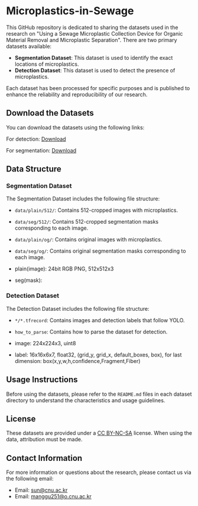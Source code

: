 # Microplastics-in-Sewage

This GitHub repository is dedicated to sharing the datasets used in the research on "Using a Sewage Microplastic Collection Device for Organic Material Removal and Microplastic Separation". There are two primary datasets available:

- **Segmentation Dataset**: This dataset is used to identify the exact locations of microplastics.
- **Detection Dataset**: This dataset is used to detect the presence of microplastics.

Each dataset has been processed for specific purposes and is published to enhance the reliability and reproducibility of our research.

## Download the Datasets
You can download the datasets using the following links:

For detection:
[Download](https://drive.google.com/file/d/16AxDVzRzm6eEe8APx02x6eWGrGx8cmmz/view?usp=sharing)

For segmentation:
[Download](https://drive.google.com/file/d/1-VEBTmn7p71ZTuyMgiD5qY13pBLq_XCN/view?usp=sharing)

## Data Structure
### Segmentation Dataset
The Segmentation Dataset includes the following file structure:
- `data/plain/512/`: Contains 512-cropped images with microplastics.
- `data/seg/512/`: Contains 512-cropped segmentation masks corresponding to each image.
- `data/plain/og/`: Contains original images with microplastics.
- `data/seg/og/`: Contains original segmentation masks corresponding to each image.

- plain(image): 24bit RGB PNG, 512x512x3 
- seg(mask): 

### Detection Dataset
The Detection Dataset includes the following file structure:
- `*/*.tfrecord`: Contains images and detection labels that follow YOLO.
- `how_to_parse`: Contains how to parse the dataset for detection.

- image: 224x224x3, uint8
- label: 16x16x6x7, float32, (grid_y, grid_x, default_boxes, box), for last dimension: box(x,y,w,h,confidence,Fragment,Fiber)

## Usage Instructions
Before using the datasets, please refer to the `README.md` files in each dataset directory to understand the characteristics and usage guidelines.

## License
These datasets are provided under a [CC BY-NC-SA](https://creativecommons.org/licenses/by-nc-sa/4.0/) license. When using the data, attribution must be made.

## Contact Information
For more information or questions about the research, please contact us via the following email:
- Email: [sun@cnu.ac.kr](mailto:sun@cnu.ac.kr)
- Email: [manggu251@o.cnu.ac.kr](mailto:manggu251@o.cnu.ac.kr)
